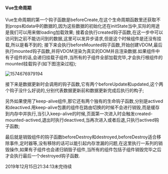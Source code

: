 #### Vue生命周期
  Vue生命周期的第一个钩子函数是beforeCreate,在这个生命周期函数里还获取不到props和data中的数据的,因为这些数据的初始化还在initState当中,实际的用途是我们可以用来做loading加载效果;
  接着会执行created钩子函数,在这一步中可以访问到之前不能访问到的数据,这里可以发异步请求,但是这个时候组件是还没有挂载,所以是看不到的;
  接下来会执行beforeMounted钩子函数,开始创建VDOM,最后执行mounted钩子函数,并将VDOM渲染为真实的DOM并且渲染数据.如果组件中有子组件的话,会递归挂载子组件,当所有的子组件全部加载完毕,才会执行根组件的mounted挂载钩子(如下图渲染过程);

![1574676979194](C:\Users\91583\AppData\Roaming\Typora\typora-user-images\1574676979194.png)

接下来是数据更新时会调用的钩子函数,它有两个beforeUpdate和updated,这个两个钩子没什么好说的,分别代表数据更新前和数据更新完成后执行的构子;

另外如果使用了keep-alive组件,那它还有两个独有的生命钩子函数,分别是actived和deactived.用keep-alive包裹的组件在路由切换的时候不会进行销毁,而是缓存到内存中并执行,当引入keep-alive的时候,页面第一次进入时会触发created-mounted-actived,退出时执行deactived,当再次进入或者后退,只执行actived钩子函数;

最后就是销毁组件的钩子函数beforeDestroy和destroyed,beforeDestroy适合移除事件,定时器等,没有移除的话可以能引起内存泄漏的问题,在这里执行一系列的销毁操作,如果有子组件也会递归销毁子组件,当所有的组件包括子组件销毁完毕之后才会执行最后一个destroyed钩子函数.



2019年12月15日21:34:13未完待续
